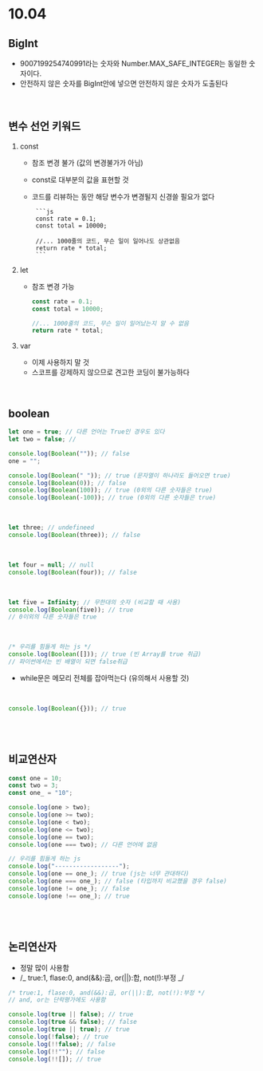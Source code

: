 # 10.04

## BigInt

- 9007199254740991라는 숫자와 Number.MAX_SAFE_INTEGER는 동일한 숫자이다.
- 안전하지 않은 숫자를 BigInt안에 넣으면 안전하지 않은 숫자가 도출된다

<br>

## 변수 선언 키워드

1.  const

    - 참조 변경 불가 (값의 변경불가가 아님)
    - const로 대부분의 값을 표현할 것
    - 코드를 리뷰하는 동안 해당 변수가 변경될지 신경쓸 필요가 없다

           ```js
           const rate = 0.1;
           const total = 10000;

           //... 1000줄의 코드, 무슨 일이 일어나도 상관없음
           return rate * total;
           ```

2.  let

    - 참조 변경 가능

      ```js
      const rate = 0.1;
      const total = 10000;

      //... 1000줄의 코드, 무슨 일이 일어났는지 알 수 없음
      return rate * total;
      ```

3.  var

    - 이제 사용하지 말 것
    - 스코프를 강제하지 않으므로 견고한 코딩이 불가능하다

<br>

## boolean

```js
let one = true; // 다른 언어는 True인 경우도 있다
let two = false; //

console.log(Boolean("")); // false
one = "";

console.log(Boolean(" ")); // true (문자열이 하나라도 들어오면 true)
console.log(Boolean(0)); // false
console.log(Boolean(100)); // true (0외의 다른 숫자들은 true)
console.log(Boolean(-100)); // true (0외의 다른 숫자들은 true)
```

<br>

```js
let three; // undefineed
console.log(Boolean(three)); // false
```

<br>

```js
let four = null; // null
console.log(Boolean(four)); // false
```

<br>

```js
let five = Infinity; // 무한대의 숫자 (비교할 때 사용)
console.log(Boolean(five)); // true
// 0이외의 다른 숫자들은 true
```

<br>

```js
/* 우리를 힘들게 하는 js */
console.log(Boolean([])); // true (빈 Array를 true 취급)
// 파이썬에서는 빈 배열이 되면 false취급
```

- while문은 메모리 전체를 잡아먹는다 (유의해서 사용할 것)

<br>

```js
console.log(Boolean({})); // true
```

<br><br>

## 비교연산자

```js
const one = 10;
const two = 3;
const one_ = "10";

console.log(one > two);
console.log(one >= two);
console.log(one < two);
console.log(one <= two);
console.log(one == two);
console.log(one === two); // 다른 언어에 없음

// 우리를 힘들게 하는 js
console.log("------------------");
console.log(one == one_); // true (js는 너무 관대하다)
console.log(one === one_); // false (타입까지 비교했을 경우 false)
console.log(one != one_); // false
console.log(one !== one_); // true
```

<br><br>

## 논리연산자

- 정말 많이 사용함
- /_ true:1, flase:0, and(&&):곱, or(||):합, not(!):부정 _/

```js
/* true:1, flase:0, and(&&):곱, or(||):합, not(!):부정 */
// and, or는 단락평가에도 사용함

console.log(true || false); // true
console.log(true && false); // false
console.log(true || true); // true
console.log(!false); // true
console.log(!!false); // false
console.log(!!""); // false
console.log(!![]); // true
```
